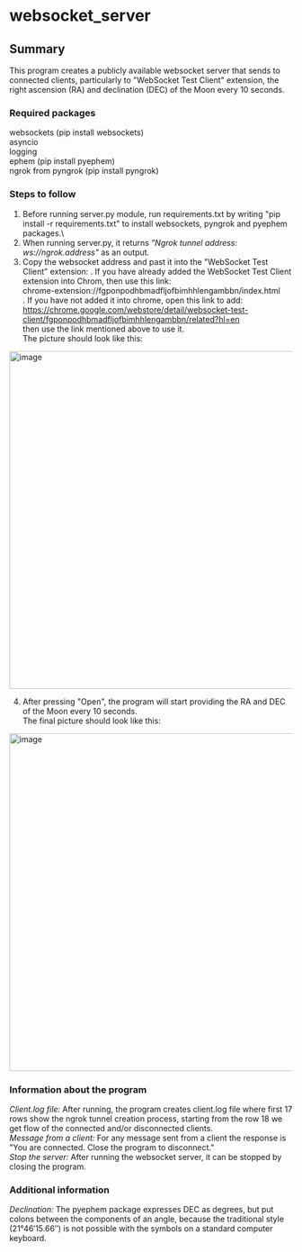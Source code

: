 # websocket_server
## Summary
This program creates a publicly available websocket server that sends to connected clients, particularly to "WebSocket Test Client" extension, the right ascension (RA) and declination (DEC) of the Moon every 10 seconds.

### Required packages
websockets (pip install websockets)\
asyncio\
logging\
ephem (pip install pyephem)\
ngrok from pyngrok (pip install pyngrok)

### Steps to follow
1. Before running server.py module, run requirements.txt by writing "pip install -r requirements.txt" to install websockets, pyngrok and pyephem packages.\
2. When running server.py, it returns _"Ngrok tunnel address: ws://ngrok.address"_ as an output.
3. Copy the websocket address and past it into the "WebSocket Test Client" extension:
  . If you have already added the WebSocket Test Client extension into Chrom, then use this link:\
  chrome-extension://fgponpodhbmadfljofbimhhlengambbn/index.html \
  . If you have not added it into chrome, open this link to add:\
  https://chrome.google.com/webstore/detail/websocket-test-client/fgponpodhbmadfljofbimhhlengambbn/related?hl=en \
  then use the link mentioned above to use it.\
The picture should look like this:
<img width="600" alt="image" src="https://user-images.githubusercontent.com/82014669/119537994-b047ad00-bd9b-11eb-8307-47b98a7a7172.png">
 
4. After pressing "Open", the program will start providing the RA and DEC of the Moon every 10 seconds.\
The final picture should look like this:
<img width="600" alt="image" src="https://user-images.githubusercontent.com/82014669/119538613-572c4900-bd9c-11eb-9c00-52d0466dd726.png">
 
### Information about the program
_Client.log file:_ After running, the program creates client.log file where first 17 rows show the ngrok tunnel creation process, starting from the row 18 we get flow of the connected and/or disconnected clients.\
_Message from a client:_ For any message sent from a client the response is "You are connected. Close the program to disconnect."\
_Stop the server:_ After running the websocket server, it can be stopped by closing the program. 


### Additional information
_Declination:_ The pyephem package expresses DEC as degrees, but put colons between the components of an angle, because the traditional style (21°46′15.66′′) is not possible with the symbols on a standard computer keyboard.





  

